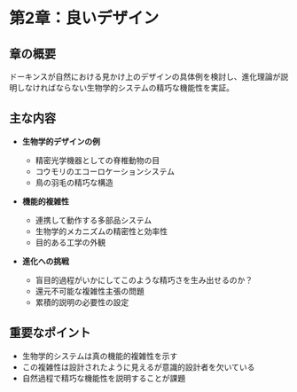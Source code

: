 # 第2章：良いデザイン

## 章の概要
ドーキンスが自然における見かけ上のデザインの具体例を検討し、進化理論が説明しなければならない生物学的システムの精巧な機能性を実証。

## 主な内容
- **生物学的デザインの例**
  - 精密光学機器としての脊椎動物の目
  - コウモリのエコーロケーションシステム
  - 鳥の羽毛の精巧な構造

- **機能的複雑性**
  - 連携して動作する多部品システム
  - 生物学的メカニズムの精密性と効率性
  - 目的ある工学の外観

- **進化への挑戦**
  - 盲目的過程がいかにしてこのような精巧さを生み出せるのか？
  - 還元不可能な複雑性主張の問題
  - 累積的説明の必要性の設定

## 重要なポイント
- 生物学的システムは真の機能的複雑性を示す
- この複雑性は設計されたように見えるが意識的設計者を欠いている
- 自然過程で精巧な機能性を説明することが課題